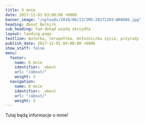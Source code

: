 ```yaml
---
title: O mnie
date: 2017-11-01 03:00:00 +0000
banner_image: "/uploads/2018/06/13/IMG-20171203-WA0086.jpg"
heading: About Belkirk
sub_heading: Tam dokąd wiodą skrzydła
layout: landing-page
textline: Autorka, terapełtka, miłośniczka życia, przyrody
publish_date: 2017-12-01 04:00:00 +0000
show_staff: false
menu:
  footer:
    name: O mnie
    identifier: _about
    url: "/about/"
    weight: 3
  navigation:
    name: O mnie
    identifier: _about
    url: "/about/"
    weight: 2
---
```

Tutaj będą informacje o mnie!
